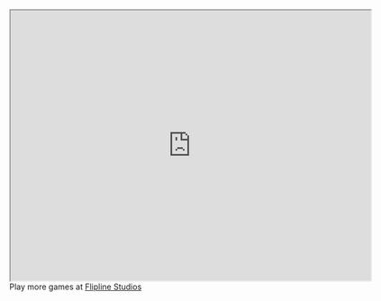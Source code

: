 

<html>
  <body><iframe src="http://games.mochiads.com/c/g/papas-freezeria/papasfreezeria.swf" width="640" height="480" type="application/x-shockwave-flash"></iframe><br/>Play more games at <a href="http://www.flipline.com/">Flipline Studios</a>

</iframe>
  </body>
</html>
